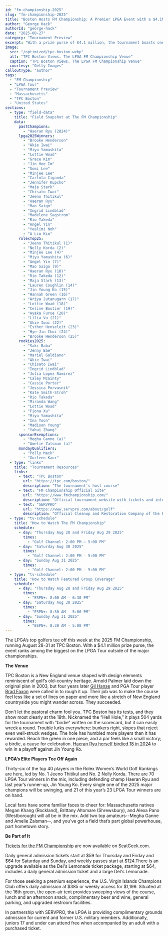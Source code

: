 ```yaml
---
id: "fm-championship-2025"
slug: "fm-championship-2025"
title: "Boston Hosts FM Championship: A Premier LPGA Event with a $4.1M Purse"
author: "George Hack"
authorId: "george-hack"
date: "2025-08-27"
category: "Tournament Preview"
excerpt: "With a prize purse of $4.1 million, the tournament boasts one of the largest on the LPGA Tour outside of major championships."
image:
  src: "/optimized/tpc-boston.webp"
  alt: "TPC Boston Views. The LPGA FM Championship Venue"
  caption: "TPC Boston Views. The LPGA FM Championship Venue"
  courtesy: "Getty Images"
calloutType: "author"
tags:
  - "FM Championship"
  - "LPGA Tour"
  - "Tournament Preview"
  - "Massachusetts"
  - "TPC Boston"
  - "United States"
sections:
  - type: "field-data"
    title: "Field Snapshot at The FM Championship"
    data:
      pastChampions:
        - "Haeran Ryu (2024)"
      lpga2025Winners:
        - "Brooke Henderson"
        - "Akie Iwai"
        - "Miyu Yamashita"
        - "Lottie Woad"
        - "Grace Kim"
        - "Jin Hee Im"
        - "Somi Lee"
        - "Minjee Lee"
        - "Carlota Ciganda"
        - "Jennifer Kupcho"
        - "Maja Stark"
        - "Chisato Iwai"
        - "Jeeno Thitikul"
        - "Haeran Ryu"
        - "Mao Saigo"
        - "Ingrid Lindblad"
        - "Madelene Sagstrom"
        - "Rio Takeda"
        - "Angel Yin"
        - "Yealimi Noh"
        - "A Lim Kim"
      rolexTop25:
        - "Jeeno Thitikul (1)"
        - "Nelly Korda (2)"
        - "Minjee Lee (4)"
        - "Miyu Yamashita (6)"
        - "Angel Yin (7)"
        - "Mao Saigo (9)"
        - "Haeran Ryu (10)"
        - "Rio Takeda (12)"
        - "Maja Stark (13)"
        - "Lauren Coughlin (14)"
        - "Jin Young Ko (15)"
        - "Hannah Green (16)"
        - "Ariya Jutanugarn (17)"
        - "Lottie Woad (18)"
        - "Celine Boutier (19)"
        - "Ayaka Furue (20)"
        - "Lilia Vu (21)"
        - "Akie Iwai (22)"
        - "Esther Henseleit (23)"
        - "Hye-Jin Choi (24)"
        - "Brooke Henderson (25)"
      rookies2025:
        - "Saki Baba"
        - "Jenny Bae"
        - "Mariel Galdiano"
        - "Akie Iwai"
        - "Chisato Iwai"
        - "Ingrid Lindblad"
        - "Julia Lopez Ramirez"
        - "Caley McGinty"
        - "Cassie Porter"
        - "Jessica Porvasnik"
        - "Kate Smith-Stroh"
        - "Rio Takeda"
        - "Miranda Wang"
        - "Lottie Woad"
        - "Fiona Xu"
        - "Miyu Yamashita"
        - "Ina Yoon"
        - "Madison Young"
        - "Yahui Zhang"
      sponsorExemptions:
        - "Megha Ganne (a)"
        - "Amelie Zalsman (a)"
      mondayQualifiers:
        - "Polly Mack"
        - "Gurleen Kaur"
  - type: "links"
    title: "Tournament Resources"
    links:
      - text: "TPC Boston"
        url: "https://tpc.com/boston/"
        description: "The tournament's host course"
      - text: "FM Championship Official Site"
        url: "https://www.fmchampionship.com/"
        description: "Official tournament website with tickets and information"
      - text: "SERVPRO"
        url: "https://www.servpro.com/about/golf"
        description: "Official Cleanup and Restoration Company of the PGA TOUR"
  - type: "tv-schedule"
    title: "How to Watch The FM Championship"
    schedule:
      - day: "Thursday Aug 28 and Friday Aug 29 2025"
        times:
          - "Golf Channel: 2:00 PM – 5:00 PM"
      - day: "Saturday Aug 30 2025"
        times:
          - "Golf Channel: 2:00 PM - 5:00 PM"
      - day: "Sunday Aug 31 2025"
        times:
          - "Golf Channel: 2:00 PM - 5:00 PM"
  - type: "tv-schedule"
    title: "How to Watch Featured Group Coverage"
    schedule:
      - day: "Thursday Aug 28 and Friday Aug 29 2025"
        times:
          - "ESPN+: 8:00 AM – 6:30 PM"
      - day: "Saturday Aug 30 2025"
        times:
          - "ESPN+: 8:30 AM - 5:00 PM"
      - day: "Sunday Aug 31 2025"
        times:
          - "ESPN+: 8:30 AM - 5:00 PM"
---
```


The LPGA’s top golfers tee off this week at the 2025 FM Championship, running August 28-31 at TPC Boston. With a $4.1 million prize purse, the event ranks among the biggest on the LPGA Tour outside of the major championships.

**The Venue**

TPC Boston is a New England venue shaped with design elements reminiscent of golf’s old-country heritage.  Arnold Palmer laid down the original plan in 2003, but four years later [Gil Hanse]( https://www.hansegolfdesign.com/) and PGA Tour player [Brad Faxon]( https://en.wikipedia.org/wiki/Brad_Faxon) were called in to rough it up. Their job was to make the course feel less like a set of lines on paper and more like a stretch of New England countryside you might wander across. They succeeded.

Don’t let the pastoral charm fool you. TPC Boston has its tests, and they show most clearly at the 18th. Nicknamed the “Hell Hole,” it plays 504 yards for the tournament with "birdie" written on the scorecard, but it can easily wreck a round. Trouble lurks everywhere: bunkers right, slopes that reject even well-struck wedges. The hole has humbled more players than it has rewarded. Reach the green in one piece, and a par feels like a small victory; a birdie, a cause for celebration. [Haeran Ryu herself birdied 18 in 2024]( https://youtu.be/S7k6bxwnpC0?t=346) to win in a playoff against Jin Young Ko.

**LPGA’s Elite Players Tee Off Again**

Thirty-six of the top 40 players in the Rolex Women’s World Golf Rankings are here, led by No. 1 Jeeno Thitikul and No. 2 Nelly Korda. There are 70 LPGA Tour winners in the mix, including defending champ Haeran Ryu and last year’s runner-up, Jin Young Ko. Every single one of the 2025 major champions will be swinging, and 21 of this year’s 23 LPGA Tour winners are on hand.

Local fans have some familiar faces to cheer for: Massachusetts natives Megan Khang (Rockland), Brittany Altomare (Shrewsbury), and Alexa Pano (Westborough) will all be in the mix. Add two top amateurs--Megha Ganne and Amelie Zalsman--, and you’ve got a field that’s part global powerhouse, part hometown story.

**Be Part of It**

[Tickets for the FM Championship]( https://www.fmchampionship.com/tickets) are now available on SeatGeek.com.

Daily general admission tickets start at $59 for Thursday and Friday and $64 for Saturday and Sunday, and weekly passes start at $124.There is an upgrade available as the Del's Lemonade ticket package, starting at $64, includes a daily general admission ticket and a large Del's Lemonade.

For those seeking a premium experience, the U.S. Virgin Islands Champions Club offers daily admission at $385 or weekly access for $1,199. Situated at the 16th green, the open-air tent provides sweeping views of the course, lunch and an afternoon snack, complimentary beer and wine, general parking, and upgraded restroom facilities.

In partnership with SERVPRO, the LPGA is providing complimentary grounds admission for current and former U.S. military members. Additionally, juniors 17 and under can attend free when accompanied by an adult with a purchased ticket.
